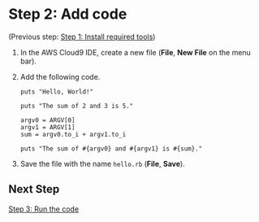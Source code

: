 # Step 2: Add code<a name="tutorial-ruby-code"></a>

\(Previous step: [Step 1: Install required tools](tutorial-ruby-install.md)\)

1. In the AWS Cloud9 IDE, create a new file \(**File**, **New File** on the menu bar\)\.

1. Add the following code\.

   ```
   puts "Hello, World!"
   
   puts "The sum of 2 and 3 is 5."
   
   argv0 = ARGV[0]
   argv1 = ARGV[1]
   sum = argv0.to_i + argv1.to_i
   
   puts "The sum of #{argv0} and #{argv1} is #{sum}."
   ```

1. Save the file with the name `hello.rb` \(**File**, **Save**\)\.

## Next Step<a name="tutorial-ruby-code-next"></a>

[Step 3: Run the code](tutorial-ruby-run.md)